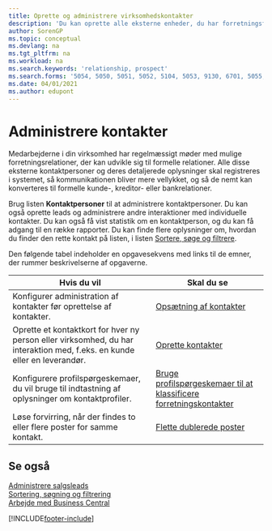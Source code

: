 ```yaml
---
title: Oprette og administrere virksomhedskontakter
description: 'Du kan oprette alle eksterne enheder, du har forretningsforhold til (f.eks. kundeemner, debitorer, kreditorer og konsulenter) som kontaktpersoner.'
author: SorenGP
ms.topic: conceptual
ms.devlang: na
ms.tgt_pltfrm: na
ms.workload: na
ms.search.keywords: 'relationship, prospect'
ms.search.forms: '5054, 5050, 5051, 5052, 5104, 5053, 9130, 6701, 5055, 1604'
ms.date: 04/01/2021
ms.author: edupont
---
```

# <a name="managing-contacts"></a><a name="managing-contacts"></a>Administrere kontakter

Medarbejderne i din virksomhed har regelmæssigt møder med mulige forretningsrelationer, der kan udvikle sig til formelle relationer. Alle disse eksterne kontaktpersoner og deres detaljerede oplysninger skal registreres i systemet, så kommunikationen bliver mere vellykket, og så de nemt kan konverteres til formelle kunde-, kreditor- eller bankrelationer.

Brug listen **Kontaktpersoner** til at administrere kontaktpersoner. Du kan også oprette leads og administrere andre interaktioner med individuelle kontakter. Du kan også få vist statistik om en kontaktperson, og du kan få adgang til en række rapporter. Du kan finde flere oplysninger om, hvordan du finder den rette kontakt på listen, i listen [Sortere, søge og filtrere](ui-enter-criteria-filters.md).  

Den følgende tabel indeholder en opgavesekvens med links til de emner, der rummer beskrivelserne af opgaverne.

| Hvis du vil | Skal du se |
| --- | --- |
| Konfigurer administration af kontakter før oprettelse af kontakter. |[Opsætning af kontakter](marketing-setup-contacts.md) |
| Oprette et kontaktkort for hver ny person eller virksomhed, du har interaktion med, f.eks. en kunde eller en leverandør. |[Oprette kontakter](marketing-create-contact-companies.md) |
|Konfigurere profilspørgeskemaer, du vil bruge til indtastning af oplysninger om kontaktprofiler.|[Bruge profilspørgeskemaer til at klassificere forretningskontakter](marketing-create-contact-profile-questionnaire.md)|
|Løse forvirring, når der findes to eller flere poster for samme kontakt.|[Flette dublerede poster](sales-how-merge-duplicate-records.md)|

## <a name="see-also"></a><a name="see-also"></a>Se også

[Administrere salgsleads](marketing-manage-sales-opportunities.md)  
[Sortering, søgning og filtrering](ui-enter-criteria-filters.md)  
[Arbejde med Business Central](ui-work-product.md)  


[!INCLUDE[footer-include](includes/footer-banner.md)]

